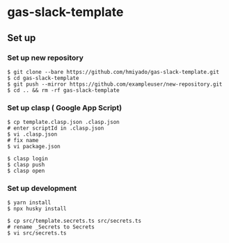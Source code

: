 # gas-slack-template

## Set up

### Set up new repository

```
$ git clone --bare https://github.com/hmiyado/gas-slack-template.git
$ cd gas-slack-template
$ git push --mirror https://github.com/exampleuser/new-repository.git
$ cd .. && rm -rf gas-slack-template
```

### Set up clasp ( Google App Script)

```
$ cp template.clasp.json .clasp.json
# enter scriptId in .clasp.json
$ vi .clasp.json
# fix name
$ vi package.json

$ clasp login
$ clasp push
$ clasp open
```

### Set up development

```
$ yarn install
$ npx husky install

$ cp src/template.secrets.ts src/secrets.ts
# rename _Secrets to Secrets
$ vi src/secrets.ts
```
